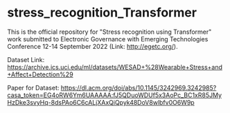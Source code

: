 # stress_recognition_Transformer

This is the official repository for "Stress recognition using Transformer" work submitted to Electronic Governance with Emerging Technologies Conference 
12-14 September 2022 (Link: http://egetc.org/).


Dataset Link: https://archive.ics.uci.edu/ml/datasets/WESAD+%28Wearable+Stress+and+Affect+Detection%29

Paper for Dataset: https://dl.acm.org/doi/abs/10.1145/3242969.3242985?casa_token=EG4oRW6Ym6UAAAAA:fJ5QDuoWDUf5x3AoPc_BC1xR85JMyHzDke3svyHq-8dsPAo6C6cALjXAxQiQpyk48DoV8wlbfv0O6W9p

